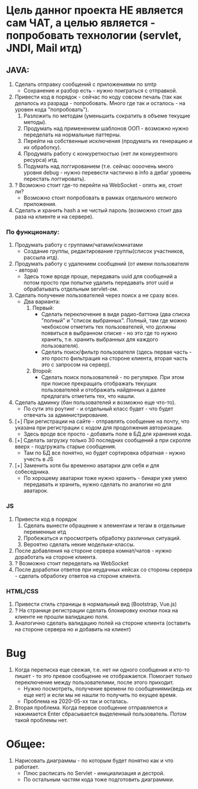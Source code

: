 # Цель данног проекта НЕ является сам ЧАТ, а целью является - попробовать технологии (servlet, JNDI, Mail итд)

## JAVA:
1. Сделать отправку сообщений c приложениями по smtp
	- Сохранение и разбор есть - нужно поиграться с отправкой.
2. Привести код в порядок - сейчас по коду совсем печаль (так как делалось из разрада - попробовать. Много где так и осталось - на уровен кода "попробовать").
	1. Разложить по методам (уменьшить сократить в объеме текущие методы).
	2. Продумать над применением шаблонов ООП - возможно нужно переделать на нормальные паттерны.
	3. Перейти на собственные исключения (продумать их генерацию и их обработку).
	4. Продумать работу с конкуретностью (нет ли конкурентного ресурса) итд.
	5. Подумать над логгированием (т.е. сейчас оооочень много уровня debug - нужно перевести частично в info а дебаг уровень перестать логгировать).
3. ? Возможно стоит где-то перейти на WebSocket - опять же, стоит ли? 
	- Возможно стоит попробовать в рамках отдельного мелкого приложения.
4. Сделать и хранить hash а не чистый пароль (возможно стоит два раза на клиенте и на сервере).
		
### По функционалу:
1. Продумать работу с группами/чатами/комнатами
	- Создание группы, редактирование группы(список участников, рассыла итд).
2. Продумать работу с удалением сообщений (от имени пользователя - автора)
	- Здесь тоже вроде проще, передавать uuid для сообщений а потом просто при попытке удалить передавать этот uuid и обрабатывать отдельным servlet-ом.
3. Сделать получение пользователей через поиск а не сразу всех.
	- Два варианта:
		1. Первый:
			- Сделать переключение в виде радио-баттона (два списка "полный" и "список выбранных". Полный, там где можно чекбоксом отметить тех пользователей, что должны появиться в выбранном списке - но это где то нужно хранить, т.е. хранить выбранных для каждого пользователя).
			- Сделать поиск/фильтр пользователя (здесь первая часть - это просто фильтрация на стороне клиента, вторая часть это с запросом на сервер).
		2. Второй:
			- Сделать поиск пользователей - по регулярке. При этом при поиске прекращать отображать текущих пользователей и отображать найденных а далее предлагать отметить тех, что нашли.
4. Сделать админку (бан пользователей и возможно еще что-то).
	- По сути это роутинг - и отдельный класс будет - что будет отвечать за администрирование.
5. [+] При регистрации на сайте - отправлять сообщение на почту, что указана при регистрации с кодом для продолжения авторизации.
	- Здесь вроде все просто - добавить поле в БД для хранения кода.
6. [+] Сделать загрузку только 30  последних сообщений а при скролле вверх - подгружать старые сообщения.
	- Там по БД все понятно, но будет сортировка обратная - нужно учесть в JS
7. [+] Заменить хотя бы временно аватарки для себя и для собеседника.
	- По хорошему аватарки тоже нужно хранить - бинари уже умею передавать и хранить, нужно сделать по аналогии но для аватарок.

### JS
1. Привести код в порядок
	1. Сделать вынести обращение к элементам и тегам в отдельные переменные итд
	2. Пробежаться и просмотреть обработку различных ситуаций.
	3. Вероятно сделать некие модельки-классы.
4. После добавления на стороне сервера комнат/чатов - нужно доработать на стороне клиента.
3. ? Возможно стоит переделать на WebSocket
4. После доработки ответов при неудачных кейсах со стороны сервера - сделать обработку ответов на стороне клиента.

### HTML/CSS
1. Привести стиль страницы в нормальный вид (Bootstrap, Vue.js)
2. ? На странице регистрации сделать блокировку кнопки пока на клиенте не прошли валидацию поля.
3. Аналогично сделать валидацию полей на стороне клиента (оставить на стороне сервера но и добавить на клиент)

# Bug
1. Когда переписка еще свежая, т.е. нет ни одного сообщения и кто-то пишет - то это превое сообщение не отображается. Помогает только переключение между пользователими, после этого приходит.
	- Нужно посмотреть, получение времени по сообщениями(ведь их еще нет) и если мы не нашли то получить по екущее время.
	- Проблема на 2020-05-хх так и осталась.
2. Вторая проблема. Когда первое сообщение отправляется и нажимается Enter сбрасывается выделенный пользователь. Потом такой проблемы нет.

# Общее:
1. Нарисовать диаграммы - по которым будет понятно как и что работает.
	- Плюс расписать по Servlet - инициализация и дестрой.
	- По остальным частям кода тоже подготовить диаграммки.